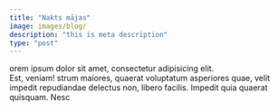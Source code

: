 ```yaml
---
title: "Nakts mājas"
image: images/blog/
description: "this is meta description"
type: "post"
---
```


orem ipsum dolor sit amet, consectetur adipisicing elit.  
Est, veniam! strum maiores, quaerat voluptatum asperiores quae, velit impedit repudiandae delectus non, libero facilis. Impedit quia quaerat quisquam. Nesc
